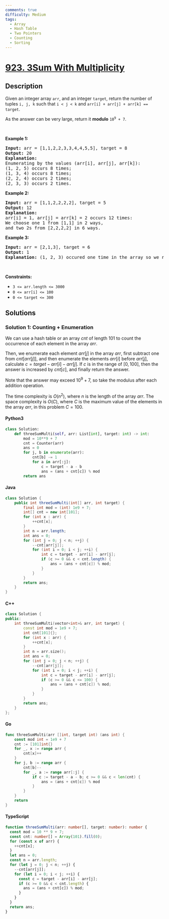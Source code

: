 ```yaml
---
comments: true
difficulty: Medium
tags:
  - Array
  - Hash Table
  - Two Pointers
  - Counting
  - Sorting
---
```


<!-- problem:start -->

# [923. 3Sum With Multiplicity](https://leetcode.com/problems/3sum-with-multiplicity)

## Description

<!-- description:start -->

<p>Given an integer array <code>arr</code>, and an integer <code>target</code>, return the number of tuples <code>i, j, k</code> such that <code>i &lt; j &lt; k</code> and <code>arr[i] + arr[j] + arr[k] == target</code>.</p>

<p>As the answer can be very large, return it <strong>modulo</strong> <code>10<sup>9</sup> + 7</code>.</p>

<p>&nbsp;</p>
<p><strong class="example">Example 1:</strong></p>

<pre>
<strong>Input:</strong> arr = [1,1,2,2,3,3,4,4,5,5], target = 8
<strong>Output:</strong> 20
<strong>Explanation: </strong>
Enumerating by the values (arr[i], arr[j], arr[k]):
(1, 2, 5) occurs 8 times;
(1, 3, 4) occurs 8 times;
(2, 2, 4) occurs 2 times;
(2, 3, 3) occurs 2 times.
</pre>

<p><strong class="example">Example 2:</strong></p>

<pre>
<strong>Input:</strong> arr = [1,1,2,2,2,2], target = 5
<strong>Output:</strong> 12
<strong>Explanation: </strong>
arr[i] = 1, arr[j] = arr[k] = 2 occurs 12 times:
We choose one 1 from [1,1] in 2 ways,
and two 2s from [2,2,2,2] in 6 ways.
</pre>

<p><strong class="example">Example 3:</strong></p>

<pre>
<strong>Input:</strong> arr = [2,1,3], target = 6
<strong>Output:</strong> 1
<strong>Explanation:</strong> (1, 2, 3) occured one time in the array so we return 1.
</pre>

<p>&nbsp;</p>
<p><strong>Constraints:</strong></p>

<ul>
	<li><code>3 &lt;= arr.length &lt;= 3000</code></li>
	<li><code>0 &lt;= arr[i] &lt;= 100</code></li>
	<li><code>0 &lt;= target &lt;= 300</code></li>
</ul>

<!-- description:end -->

## Solutions

<!-- solution:start -->

### Solution 1: Counting + Enumeration

We can use a hash table or an array $cnt$ of length $101$ to count the occurrence of each element in the array $arr$.

Then, we enumerate each element $arr[j]$ in the array $arr$, first subtract one from $cnt[arr[j]]$, and then enumerate the elements $arr[i]$ before $arr[j]$, calculate $c = target - arr[i] - arr[j]$. If $c$ is in the range of $[0, 100]$, then the answer is increased by $cnt[c]$, and finally return the answer.

Note that the answer may exceed ${10}^9 + 7$, so take the modulus after each addition operation.

The time complexity is $O(n^2)$, where $n$ is the length of the array $arr$. The space complexity is $O(C)$, where $C$ is the maximum value of the elements in the array $arr$, in this problem $C = 100$.

<!-- tabs:start -->

#### Python3

```python
class Solution:
    def threeSumMulti(self, arr: List[int], target: int) -> int:
        mod = 10**9 + 7
        cnt = Counter(arr)
        ans = 0
        for j, b in enumerate(arr):
            cnt[b] -= 1
            for a in arr[:j]:
                c = target - a - b
                ans = (ans + cnt[c]) % mod
        return ans
```

#### Java

```java
class Solution {
    public int threeSumMulti(int[] arr, int target) {
        final int mod = (int) 1e9 + 7;
        int[] cnt = new int[101];
        for (int x : arr) {
            ++cnt[x];
        }
        int n = arr.length;
        int ans = 0;
        for (int j = 0; j < n; ++j) {
            --cnt[arr[j]];
            for (int i = 0; i < j; ++i) {
                int c = target - arr[i] - arr[j];
                if (c >= 0 && c < cnt.length) {
                    ans = (ans + cnt[c]) % mod;
                }
            }
        }
        return ans;
    }
}
```

#### C++

```cpp
class Solution {
public:
    int threeSumMulti(vector<int>& arr, int target) {
        const int mod = 1e9 + 7;
        int cnt[101]{};
        for (int x : arr) {
            ++cnt[x];
        }
        int n = arr.size();
        int ans = 0;
        for (int j = 0; j < n; ++j) {
            --cnt[arr[j]];
            for (int i = 0; i < j; ++i) {
                int c = target - arr[i] - arr[j];
                if (c >= 0 && c <= 100) {
                    ans = (ans + cnt[c]) % mod;
                }
            }
        }
        return ans;
    }
};
```

#### Go

```go
func threeSumMulti(arr []int, target int) (ans int) {
	const mod int = 1e9 + 7
	cnt := [101]int{}
	for _, x := range arr {
		cnt[x]++
	}
	for j, b := range arr {
		cnt[b]--
		for _, a := range arr[:j] {
			if c := target - a - b; c >= 0 && c < len(cnt) {
				ans = (ans + cnt[c]) % mod
			}
		}
	}
	return
}
```

#### TypeScript

```ts
function threeSumMulti(arr: number[], target: number): number {
  const mod = 10 ** 9 + 7;
  const cnt: number[] = Array(101).fill(0);
  for (const x of arr) {
    ++cnt[x];
  }
  let ans = 0;
  const n = arr.length;
  for (let j = 0; j < n; ++j) {
    --cnt[arr[j]];
    for (let i = 0; i < j; ++i) {
      const c = target - arr[i] - arr[j];
      if (c >= 0 && c < cnt.length) {
        ans = (ans + cnt[c]) % mod;
      }
    }
  }
  return ans;
}
```

<!-- tabs:end -->

<!-- solution:end -->

<!-- problem:end -->
